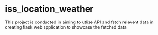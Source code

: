 # iss_location_weather
This project is conducted in aiming to utlize API and fetch relevent data in creating flask web application to showcase the fetched data
